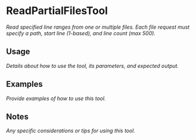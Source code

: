 ﻿# ReadPartialFilesTool

*Read specified line ranges from one or multiple files. Each file request must specify a path, start line (1-based), and line count (max 500).*

## Usage

*Details about how to use the tool, its parameters, and expected output.*

## Examples

*Provide examples of how to use this tool.*

## Notes

*Any specific considerations or tips for using this tool.*